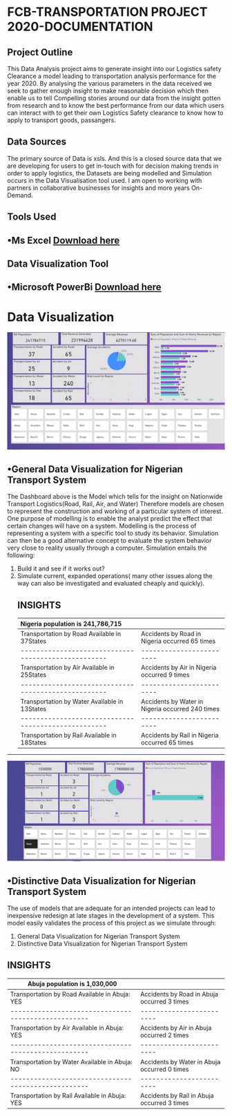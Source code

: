 # FCB-TRANSPORTATION PROJECT 2020-DOCUMENTATION
## Project Outline 
This Data Analysis project aims to generate insight into our Logistics safety Clearance a model leading to transportation analysis performance for the year 2020. By analysing the various parameters in the data received we seek to gather enough insight to make reasonable decision which then enable us to tell Compelling stories around our data from the insight gotten from research and to know the best performance from our data which users can interact with to get their own Logistics Safety clearance to know how to apply to transport goods, passangers.
## Data Sources
The primary source of Data is xsls. And this is a closed source data that we are developing for users to get in-touch with for decision making trends in order to apply logistics, the Datasets are being modelled and Simulation occurs in the Data Visualisation tool used. I am open to working with partners in collaborative businesses for insights and more years On-Demand.

## Tools Used
•Ms Excel [Download here](www.microsoft.com)
---

## Data Visualization Tool
•Microsoft PowerBi [Download here](www.microsoft.com/en-us/power-platform/products/power-bi)
---
# Data Visualization 
![](pic1.PNG)
## •General Data Visualization for Nigerian Transport System  
The Dashboard above is the Model which tells for the insight on Nationwide Transport Logistics(Road, Rail, Air, and Water) Therefore models are chosen to represent the construction and working of a particular system of interest. One purpose of modelling is to enable the analyst predict the effect that certain changes will have on a system. Modelling is the process of representing a system with a specific tool to study its behavior. Simulation can then be a good alternative concept to evaluate the system behavior very close to reality usually through a computer. Simulation entails the following:
1. Build it and see if it works out?
2. Simulate current, expanded operations( many other issues along the way can also be investigated and evaluated cheaply and quickly).
   ## INSIGHTS
   |Nigeria population is 241,786,715 |                       |
   |---------------------------------------------------|------------------------|
     | Transportation by Road Available in 37States  | Accidents by Road in Nigeria occurred 65 times
     |---------------------------------------------------|------------------------|
    | Transportation by Air Available in 25States |  Accidents by Air in Nigeria occurred 9 times
   |---------------------------------------------------|------------------------|
   | Transportation by Water Available in 13States |  Accidents by Water in Nigeria occurred 240 times
   |---------------------------------------------------|------------------------|
     | Transportation by Rail Available in 18States |  Accidents by Rail in Nigeria occurred 65 times
  ---
![](pic4.PNG)
## •Distinctive Data Visualization for Nigerian Transport System  
The use of models that are adequate for an intended projects can lead to inexpensive redesign at late stages in the development of a system.
This model easily validates the process of this project as we simulate through:
1. General Data Visualization for Nigerian Transport System
2. Distinctive Data Visualization for Nigerian Transport System  

 ## INSIGHTS
   |Abuja population is 1,030,000|                       |
   |---------------------------------------------------|------------------------|
   | Transportation by Road Available in Abuja: YES | Accidents by Road in Abuja occurred 3 times
   |---------------------------------------------------|------------------------|
   | Transportation by Air Available in Abuja: YES |  Accidents by Air in Abuja occurred 2 times
   |---------------------------------------------------|------------------------|
   | Transportation by Water Available in Abuja: NO |  Accidents by Water in Abuja occurred 0 times
   |---------------------------------------------------|------------------------|
   | Transportation by Rail Available in Abuja: YES |  Accidents by Rail in Abuja occurred 3 times


